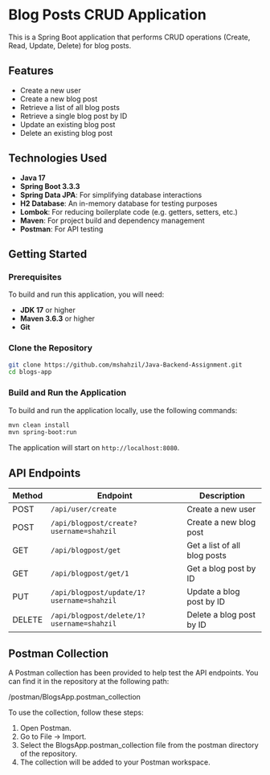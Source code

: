 # Blog Posts CRUD Application

This is a Spring Boot application that performs CRUD operations (Create, Read, Update, Delete) for blog posts.

## Features

- Create a new user
- Create a new blog post
- Retrieve a list of all blog posts
- Retrieve a single blog post by ID
- Update an existing blog post
- Delete an existing blog post

## Technologies Used

- **Java 17**
- **Spring Boot 3.3.3**
- **Spring Data JPA**: For simplifying database interactions
- **H2 Database**: An in-memory database for testing purposes
- **Lombok**: For reducing boilerplate code (e.g. getters, setters, etc.)
- **Maven**: For project build and dependency management
- **Postman**: For API testing

## Getting Started

### Prerequisites

To build and run this application, you will need:

- **JDK 17** or higher
- **Maven 3.6.3** or higher
- **Git**

### Clone the Repository

```bash
git clone https://github.com/mshahzil/Java-Backend-Assignment.git
cd blogs-app
```

### Build and Run the Application

To build and run the application locally, use the following commands:

```bash
mvn clean install
mvn spring-boot:run
```

The application will start on `http://localhost:8080`.

## API Endpoints

| Method | Endpoint                                            | Description                    |
|--------|-----------------------------------------------------|--------------------------------|
| POST   | `/api/user/create`                                  | Create a new user              |
| POST   | `/api/blogpost/create?username=shahzil`             | Create a new blog post         |
| GET    | `/api/blogpost/get`                                 | Get a list of all blog posts   |
| GET    | `/api/blogpost/get/1`                               | Get a blog post by ID          |
| PUT    | `/api/blogpost/update/1?username=shahzil`           | Update a blog post by ID       |
| DELETE | `/api/blogpost/delete/1?username=shahzil`           | Delete a blog post by ID       |

## Postman Collection

A Postman collection has been provided to help test the API endpoints. You can find it in the repository at the following path:

/postman/BlogsApp.postman_collection

To use the collection, follow these steps:

1. Open Postman.
2. Go to File -> Import.
3. Select the BlogsApp.postman_collection file from the postman directory of the repository.
4. The collection will be added to your Postman workspace.
